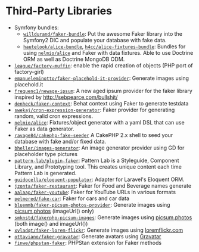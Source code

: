 # Third-Party Libraries

- Symfony bundles:
    - [`willdurand/faker-bundle`](https://github.com/willdurand/BazingaFakerBundle): Put the awesome Faker library into the Symfony2 DIC and populate your database with fake data.
    - [`hautelook/alice-bundle`](https://github.com/hautelook/AliceBundle), [`h4cc/alice-fixtures-bundle`](https://github.com/h4cc/AliceFixturesBundle): Bundles for using [`nelmio/alice`](https://packagist.org/packages/nelmio/alice) and Faker with data fixtures. Able to use Doctrine ORM as well as Doctrine MongoDB ODM.
- [`league/factory-muffin`](https://github.com/thephpleague/factory-muffin): enable the rapid creation of objects (PHP port of factory-girl)
- [`emanueleminotto/faker-placehold-it-provider`](https://github.com/EmanueleMinotto/PlaceholdItProvider): Generate images using placehold.it
- [`frequenc1/newage-ipsum`](https://github.com/frequenc1/newage-ipsum): A new aged ipsum provider for the faker library inspired by http://sebpearce.com/bullshit/
- [`denheck/faker-context`](https://github.com/denheck/faker-context): Behat context using Faker to generate testdata
- [`swekaj/cron-expression-generator`](https://github.com/swekaj/CronExpressionGenerator): Faker provider for generating random, valid cron expressions.
- [`nelmio/alice`](https://github.com/nelmio/alice): Fixtures/object generator with a yaml DSL that can use Faker as data generator.
- [`ravage84/cakephp-fake-seeder`](https://github.com/ravage84/cakephp-fake-seeder) A CakePHP 2.x shell to seed your database with fake and/or fixed data.
- [`bheller/images-generator`](https://github.com/bruceheller/images-generator): An image generator provider using GD for placeholder type pictures
- [`pattern-lab/plugin-faker`](https://github.com/pattern-lab/plugin-php-faker): Pattern Lab is a Styleguide, Component Library, and Prototyping tool. This creates unique content each time Pattern Lab is generated.
- [`guidocella/eloquent-populator`](https://github.com/guidocella/eloquent-populator): Adapter for Laravel's Eloquent ORM.
- [`jzonta/faker-restaurant`](https://github.com/jzonta/FakerRestaurant): Faker for Food and Beverage names generate
- [`aalaap/faker-youtube`](https://github.com/aalaap/faker-youtube): Faker for YouTube URLs in various formats
- [`pelmered/fake-car`](https://github.com/pelmered/fake-car): Faker for cars and car data
- [`bluemmb/faker-picsum-photos-provider`](https://github.com/bluemmb/Faker-PicsumPhotos): Generate images using [picsum.photos](http://picsum.photos/) (imageUrl() only)
- [`smknstd/fakerphp-picsum-images`](https://github.com/smknstd/fakerphp-picsum-images): Generate images using [picsum.photos](http://picsum.photos/) (both image() and imageUrl())
- [`xvladqt/faker-lorem-flickr`](https://github.com/xvladxtremal/Faker-LoremFlickr): Generate images using [loremflickr.com](http://loremflickr.com/)
- [`ottaviano/faker-gravatar`](https://github.com/ottaviano/faker-gravatar): Generate avatars using [Gravatar](https://en.gravatar.com/site/implement/images/)
- [`finwe/phpstan-faker`](https://github.com/finwe/phpstan-faker): PHPStan extension for Faker methods
